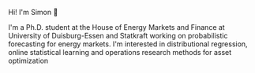 Hi! I'm Simon 👋

I'm a Ph.D. student at the House of Energy Markets and Finance at University of Duisburg-Essen and Statkraft working on probabilistic forecasting for energy markets. I'm interested in distributional regression, online statistical learning and operations research methods for asset optimization
